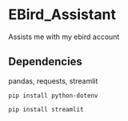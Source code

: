# EBird_Assistant
Assists me with my ebird account

## Dependencies

pandas, requests, streamlit

```
pip install python-dotenv
```

```
pip install streamlit
```